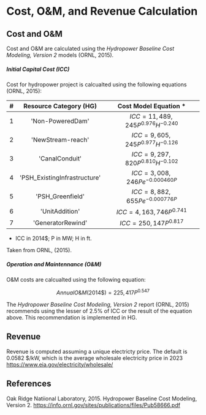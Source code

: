 # Cost, O&M, and Revenue Calculation

## Cost and O&M
Cost and O&M are calculated using the _Hydropower Baseline Cost Modeling, Version 2_ models (ORNL, 2015).


##### Initial Capital Cost (ICC)
Cost for hydropower project is calcualted using the following equations (ORNL, 2015):

|	#	|	Resource Category (HG)   |	Cost Model Equation *	|
|	:---	|	:---:	|	:---:	|
|	1	|	'Non-PoweredDam'	|	$ICC = 11,489,245 P^{0.976} H^{-0.240}$	|	
|	2	|	'NewStream-reach'	|	$ICC = 9,605,245 P^{0.977} H^{-0.126}$	|	
|	3	|	'CanalConduit'	|	$ICC = 9,297,820 P^{0.810} H^{-0.102}$	|	
|	4	|	'PSH_ExistingInfrastructure'	|	$ICC = 3,008,246 P e^{-0.000460P}$	|	
|	5	|	'PSH_Greenfield'	|	$ICC = 8,882,655 P e^{-0.000776P}$	|	
|	6	|	'UnitAddition'	|	$ICC = 4,163,746 P^{0.741}$	|	
|	7	|	'GeneratorRewind'	|	$ICC = 250,147 P^{0.817}$	|	

* ICC in 2014$; P in MW; H in ft. 

Taken from ORNL, (2015). 


##### Operation and Maintennance (O&M)

O&M costs are calcualted using the following equation:

$$Annual O\&M (2014\$) = 225,417 P^{0.547}$$

The _Hydropower Baseline Cost Modeling, Version 2_ report (ORNL, 2015) recommends using the lesser of 2.5% of ICC or the result of the equation above. This recommendation is implemented in HG. 

## Revenue
Revenue is computed assuming a unique electricty price. The default is 0.0582 $/kW, which is the average wholesale electricity price in 2023 https://www.eia.gov/electricity/wholesale/

## References
Oak Ridge Natiional Laboratory, 2015. Hydropower Baseline Cost Modeling, Version 2. https://info.ornl.gov/sites/publications/files/Pub58666.pdf